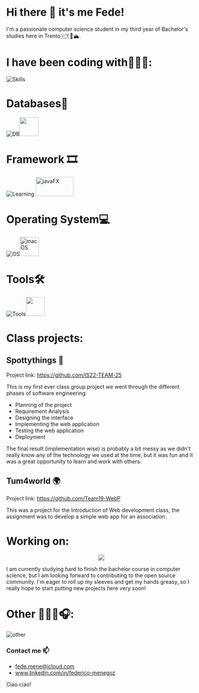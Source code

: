 # Hi there 👋 it's me Fede! 
I'm a passionate computer science student in my third year of Bachelor's studies here in Trento🇮🇹🐻🏔️. 
# I have been coding with👨🏻‍💻:
![Skills](https://skillicons.dev/icons?i=rust,c,cpp,java,js,html,css,r,bash,cmake)
# Databases💾
![DB](https://skillicons.dev/icons?i=mongo,postgres)<img src="https://db.apache.org/derby/images/final_logowithtext.png" height="50">
# Framework 🎞️
![Learning](https://skillicons.dev/icons?i=nodejs,vue) <img src="https://github.com/openjfx/openjfx.github.io/raw/develop/static/images/javafx-shadow.png" alt="javaFX" width="100" height="50"/>
# Operating System💻
![OS](https://skillicons.dev/icons?i=linux)<img src="https://upload.wikimedia.org/wikipedia/commons/c/c9/Finder_Icon_macOS_Big_Sur.png" alt="macOS" width="50" height="50"/>
# Tools🛠️
![Tools](https://skillicons.dev/icons?i=postman,git,vscode)<img src="https://upload.wikimedia.org/wikipedia/commons/thumb/9/9c/IntelliJ_IDEA_Icon.svg/1024px-IntelliJ_IDEA_Icon.svg.png" width="50" height="50">

# Class projects:
## Spottythings 🔎
Project link: https://github.com/IS22-TEAM-25

This is my first ever class group project we went through the different phases of software engineering:
- Planning of the project
- Requirement Analysis
- Designing the interface 
- Implementing the web application
- Testing the web application
- Deployment

The final result (implementation wise) is probably a bit messy as we didn't really know any of the technology we used at the time, but it was fun and it was a great opportunity to learn and work with others.

## Tum4world 🌍
Project link: https://github.com/Team19-WebP

This was a project for the Introduction of Web development class, the assignment was to develop a simple web app for an association. 

# Working on:
<p align="center"> <img src="https://github.com/FedericoMenegoz/FedericoMenegoz/assets/80751897/268246e3-d8a5-400c-aefb-273caacd229c">
 </p>

<p>I am currently studying hard to finish the bachelor course in computer science, but I am looking forward to contributing to the open source community. I'm eager to roll up my sleeves and get my hands greasy, so I really hope to start putting new projects here very soon!</p>

# Other 💃🚵🤟🎧:
![other](https://skillicons.dev/icons?i=ableton)
### Contact me 📫
- fede.mene@icloud.com
- www.linkedin.com/in/federico-menegoz

Ciao ciao!
